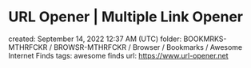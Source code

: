 # URL Opener | Multiple Link Opener

created: September 14, 2022 12:37 AM (UTC)
folder: BOOKMRKS-MTHRFCKR / BROWSR-MTHRFCKR / Browser / Bookmarks / Awesome Internet Finds
tags: awesome finds
url: https://www.url-opener.net